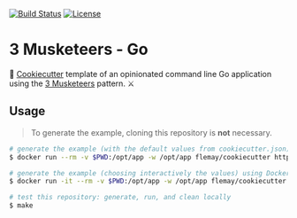 [![Build Status](https://travis-ci.org/3musketeersio/cookiecutter-musketeers-go.svg?branch=master)](https://travis-ci.org/3musketeersio/cookiecutter-musketeers-go)
[![License](https://img.shields.io/dub/l/vibe-d.svg)](LICENSE)

# 3 Musketeers - Go

🍪 [Cookiecutter][] template of an opinionated command line Go application using the [3 Musketeers][3Musketeers] pattern. ⚔️

## Usage

> To generate the example, cloning this repository is **not** necessary.

```bash
# generate the example (with the default values from cookiecutter.json) using Docker
$ docker run --rm -v $PWD:/opt/app -w /opt/app flemay/cookiecutter https://github.com/3musketeersio/cookiecutter-musketeers-go --no-input

# generate the example (choosing interactively the values) using Docker
$ docker run -it --rm -v $PWD:/opt/app -w /opt/app flemay/cookiecutter https://github.com/3musketeersio/cookiecutter-musketeers-go

# test this repository: generate, run, and clean locally
$ make
```

[Cookiecutter]: https://github.com/audreyr/cookiecutter
[3Musketeers]: https://github.com/flemay/3musketeers